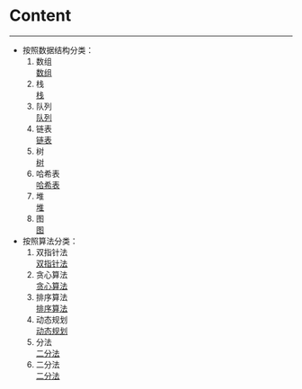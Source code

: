 # Content
***
* 按照数据结构分类：
    1. 数组  
    [数组](./Note/数组基本知识点.md)
    2. 栈  
    [栈](./Note/栈基本知识点.md)
    3. 队列  
    [队列](./Note/队列基本知识点.md)
    4. 链表   
    [链表](./Note/链表基本知识点.md)
    5. 树  
    [树](./Note/树基本知识点.md)
    6. 哈希表  
    [哈希表](./Note/哈希表基本知识点.md)
    7. 堆  
    [堆](./Note/堆基本知识点.md)
    8. 图  
    [图](./Note/图基本知识点.md)
* 按照算法分类：
    1. 双指针法  
    [双指针法](./Note/双指针法基本知识点.md)
    2. 贪心算法  
    [贪心算法](./Note/贪心算法基本知识点.md)
    3. 排序算法  
    [排序算法](./Note/排序算法基本知识点.md)
    4. 动态规划  
    [动态规划](./Note/动态规划基本知识点.md)
    5. 分法  
    [二分法](./Note/二分法基本知识点.md)
    6. 二分法  
    [二分法](./Note/二分法基本知识点.md)
    
